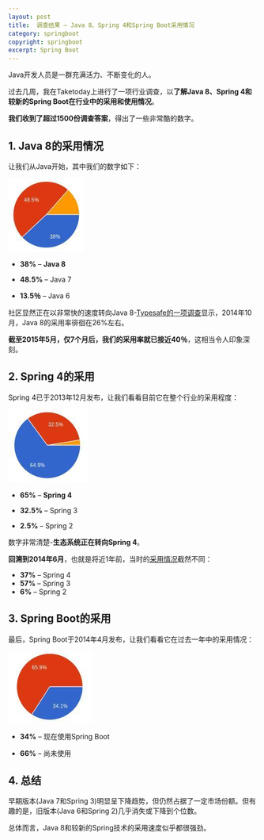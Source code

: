 ```yaml
---
layout: post
title:  调查结果 – Java 8、Spring 4和Spring Boot采用情况
category: springboot
copyright: springboot
excerpt: Spring Boot
---
```


Java开发人员是一群充满活力、不断变化的人。

过去几周，我在Taketoday上进行了一项行业调查，以**了解Java 8、Spring 4和较新的Spring Boot在行业中的采用和使用情况**。

**我们收到了超过1500份调查答案**，得出了一些非常酷的数字。

## 1. Java 8的采用情况

让我们从Java开始，其中我们的数字如下：

![](/assets/images/2025/springboot/java8spring4andspringbootadoption01.png)

- **38%** – **Java 8**

- **48.5%** – Java 7

- **13.5％** – Java 6

社区显然正在以非常快的速度转向Java 8-[Typesafe的一项调查](https://www.typesafe.com/company/news/survey-of-more-than-3000-developers-reveals-java-8-adoption-ahead-of-previous-forecasts)显示，2014年10月，Java 8的采用率徘徊在26%左右。

**截至2015年5月，仅7个月后，我们的采用率就已接近40％**，这相当令人印象深刻。

## 2. Spring 4的采用

Spring 4已于2013年12月发布，让我们看看目前它在整个行业的采用程度：

![](/assets/images/2025/springboot/java8spring4andspringbootadoption02.png)

- **65%** – **Spring 4**

- **32.5%** – Spring 3

- **2.5%** – Spring 2

数字非常清楚-**生态系统正在转向Spring 4**。

**回溯到2014年6月**，也就是将近1年前，当时的[采用情况](https://docs.google.com/forms/d/1QSRoNtk7F4_KamnQk08_ajlrTF0hPdXT_aQAiQeM6XY/viewanalytics)截然不同：

- **37%** – Spring 4
- **57%** – Spring 3
- **6%** – Spring 2

## 3. Spring Boot的采用

最后，Spring Boot于2014年4月发布，让我们看看它在过去一年中的采用情况：

![](/assets/images/2025/springboot/java8spring4andspringbootadoption03.png)

- **34%** – 现在使用Spring Boot

- **66%** – 尚未使用

## 4. 总结

早期版本(Java 7和Spring 3)明显呈下降趋势，但仍然占据了一定市场份额。但有趣的是，旧版本(Java 6和Spring 2)几乎消失或下降到个位数。

总体而言，Java 8和较新的Spring技术的采用速度似乎都很强劲。